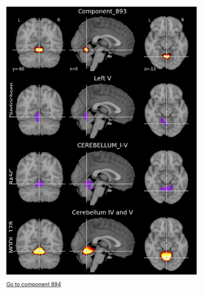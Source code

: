 


![893](preliminary/893.jpg "Component 893")

[Go to component 894](https://parietal-inria.github.io/MODL_atlas/1024/894 "Component 894")